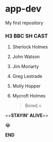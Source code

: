 # app-dev
My first repository

### H3 BBC SH CAST
1. Sherlock Holmes
2. John Watson
3. Jim Moriarty
4. Greg Lestrade
5. Molly Hopper
6. Mycroft Holmes

	> Bored.<

==**STAYIN' ALIVE**==

:joy:
 
 **END**
